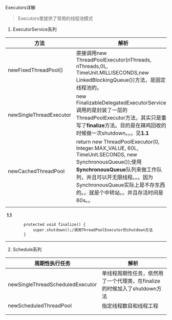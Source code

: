 Executors详解

> Executors里提供了常用的线程池模式

1. ExecutorService系列

| 方法                      | 解析                                       |
| ----------------------- | ---------------------------------------- |
| newFixedThreadPool()    | 直接调用new ThreadPoolExecutor(nThreads, nThreads,0L, TimeUnit.MILLISECONDS,new LinkedBlockingQueue<Runnable>())方法，是固定线程池的。 |
| newSingleThreadExecutor | new FinalizableDelegatedExecutorService()调用的是封装了一层的ThreadPoolExecutor方法，其实只是重写了**finalize**方法。目的是在辣鸡回收的时候做一次shutdown。。。见**1.1** |
| newCachedThreadPool     | return new ThreadPoolExecutor(0, Integer.MAX_VALUE, 60L, TimeUnit.SECONDS, new SynchronousQueue<Runnable>());使用**SynchronousQueue**队列来做工作队列，并且可以开无限线程。。。因为SynchronousQueue实际上是不存东西的。。就是个中转站。。并且存活时间是60s。。 |
|                         |                                          |

​	**1.1**

```
        protected void finalize() {
            super.shutdown();/调用ThreadPoolExecutor的shutdown方法
        }
```



----



2. Schedule系列

| 周期性执行任务                          | 解析                                       |
| -------------------------------- | ---------------------------------------- |
| newSingleThreadScheduledExecutor | 单线程周期性任务，依然用了一个代理类，在finalize的时候加入了shutdown方法 |
| newScheduledThreadPool           | 指定线程数目和线程工程                              |
|                                  |                                          |
|                                  |                                          |

